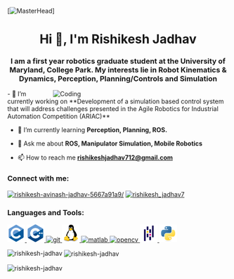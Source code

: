 [![MasterHead](https://raw.githubusercontent.com/usnistgov/ARIAC/ariac2022/wiki/figures/2022/ariac2022workcell.jpg)]
<h1 align="center">Hi 👋, I'm Rishikesh Jadhav</h1>
<h3 align="center">I am a first year robotics graduate student at the University of Maryland, College Park. My interests lie in Robot Kinematics & Dynamics, Perception, Planning/Controls and Simulation</h3>
<img align="right" alt="Coding" width="400" src="https://cdn.dribbble.com/users/1162077/screenshots/3848914/programmer.gif">
- 🔭 I’m currently working on **Development of a simulation based control system that will address challenges presented in the Agile Robotics for Industrial Automation Competition (ARIAC)**

- 🌱 I’m currently learning **Perception, Planning, ROS.**

- 💬 Ask me about **ROS, Manipulator Simulation, Mobile Robotics**

- 📫 How to reach me **rishikeshjadhav712@gmail.com**

<h3 align="left">Connect with me:</h3>
<p align="left">
<a href="https://linkedin.com/in/rishikesh-avinash-jadhav-5667a91a9/" target="blank"><img align="center" src="https://raw.githubusercontent.com/rahuldkjain/github-profile-readme-generator/master/src/images/icons/Social/linked-in-alt.svg" alt="rishikesh-avinash-jadhav-5667a91a9/" height="30" width="40" /></a>
<a href="https://instagram.com/rishikesh_jadhav7" target="blank"><img align="center" src="https://raw.githubusercontent.com/rahuldkjain/github-profile-readme-generator/master/src/images/icons/Social/instagram.svg" alt="rishikesh_jadhav7" height="30" width="40" /></a>
</p>

<h3 align="left">Languages and Tools:</h3>
<p align="left"> <a href="https://www.cprogramming.com/" target="_blank" rel="noreferrer"> <img src="https://raw.githubusercontent.com/devicons/devicon/master/icons/c/c-original.svg" alt="c" width="40" height="40"/> </a> <a href="https://www.w3schools.com/cpp/" target="_blank" rel="noreferrer"> <img src="https://raw.githubusercontent.com/devicons/devicon/master/icons/cplusplus/cplusplus-original.svg" alt="cplusplus" width="40" height="40"/> </a> <a href="https://git-scm.com/" target="_blank" rel="noreferrer"> <img src="https://www.vectorlogo.zone/logos/git-scm/git-scm-icon.svg" alt="git" width="40" height="40"/> </a> <a href="https://www.linux.org/" target="_blank" rel="noreferrer"> <img src="https://raw.githubusercontent.com/devicons/devicon/master/icons/linux/linux-original.svg" alt="linux" width="40" height="40"/> </a> <a href="https://www.mathworks.com/" target="_blank" rel="noreferrer"> <img src="https://upload.wikimedia.org/wikipedia/commons/2/21/Matlab_Logo.png" alt="matlab" width="40" height="40"/> </a> <a href="https://opencv.org/" target="_blank" rel="noreferrer"> <img src="https://www.vectorlogo.zone/logos/opencv/opencv-icon.svg" alt="opencv" width="40" height="40"/> </a> <a href="https://pandas.pydata.org/" target="_blank" rel="noreferrer"> <img src="https://raw.githubusercontent.com/devicons/devicon/2ae2a900d2f041da66e950e4d48052658d850630/icons/pandas/pandas-original.svg" alt="pandas" width="40" height="40"/> </a> <a href="https://www.python.org" target="_blank" rel="noreferrer"> <img src="https://raw.githubusercontent.com/devicons/devicon/master/icons/python/python-original.svg" alt="python" width="40" height="40"/> </a> </p>

<p><img align="left" src="https://github-readme-stats.vercel.app/api/top-langs?username=rishikesh-jadhav&show_icons=true&locale=en&layout=compact" alt="rishikesh-jadhav" /></p>

<p>&nbsp;<img align="center" src="https://github-readme-stats.vercel.app/api?username=rishikesh-jadhav&show_icons=true&locale=en" alt="rishikesh-jadhav" /></p>

<p><img align="center" src="https://github-readme-streak-stats.herokuapp.com/?user=rishikesh-jadhav&" alt="rishikesh-jadhav" /></p>
